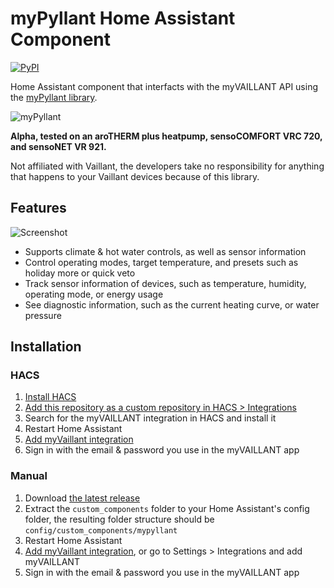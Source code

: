 # myPyllant Home Assistant Component

[![PyPI](https://img.shields.io/pypi/v/myPyllant)](https://pypi.org/project/myPyllant/)

Home Assistant component that interfacts with the myVAILLANT API using the [myPyllant library](https://github.com/signalkraft/mypyllant).

![myPyllant](https://raw.githubusercontent.com/signalkraft/myPyllant/main/logo.png)

**Alpha, tested on an aroTHERM plus heatpump, sensoCOMFORT VRC 720, and sensoNET VR 921.**

Not affiliated with Vaillant, the developers take no responsibility for anything that happens to your Vaillant devices because of this library.

## Features

![Screenshot](https://raw.githubusercontent.com/signalkraft/mypyllant-component/main/screenshot.png)

* Supports climate & hot water controls, as well as sensor information
* Control operating modes, target temperature, and presets such as holiday more or quick veto
* Track sensor information of devices, such as temperature, humidity, operating mode, or energy usage
* See diagnostic information, such as the current heating curve, or water pressure

## Installation

### HACS

1. [Install HACS](https://hacs.xyz/docs/setup/download)
2. [Add this repository as a custom repository in HACS > Integrations](https://my.home-assistant.io/redirect/hacs_repository/?owner=signalkraft&repository=mypyllant-component&category=integration)
3. Search for the myVAILLANT integration in HACS and install it
4. Restart Home Assistant
5. [Add myVaillant integration](https://my.home-assistant.io/redirect/config_flow_start/?domain=mypyllant)
6. Sign in with the email & password you use in the myVAILLANT app

### Manual

1. Download [the latest release](https://github.com/signalkraft/mypyllant-component/releases/tag/v0.0.10)
2. Extract the `custom_components` folder to your Home Assistant's config folder, the resulting folder structure should be `config/custom_components/mypyllant`
3. Restart Home Assistant
4. [Add myVaillant integration](https://my.home-assistant.io/redirect/config_flow_start/?domain=mypyllant), or go to Settings > Integrations and add myVAILLANT
5. Sign in with the email & password you use in the myVAILLANT app
